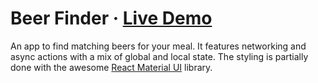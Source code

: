 # Beer Finder · [Live Demo](https://solkimicreb.github.io/react-easy-state/examples/beer-finder/build)

An app to find matching beers for your meal. It features networking and async actions with a mix of global and local state. The styling is partially done with the awesome [React Material UI](http://www.material-ui.com/#/) library.
